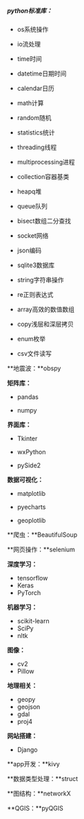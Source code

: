 ##### python标准库：

- os系统操作
- io流处理
- time时间
- datetime日期时间
- calendar日历
- math计算
- random随机
- statistics统计
- threading线程
- multiprocessing进程
- collection容器基类
- heapq堆
- queue队列
- bisect数组二分查找
- socket网络
- json编码
- sqlite3数据库

- string字符串操作
- re正则表达式
- array高效的数值数组
- copy浅层和深层拷贝
- enum枚举
- csv文件读写

**地震波：**obspy

**矩阵库：**

- pandas

- numpy

**界面库：**

- Tkinter
- wxPython

- pySide2

**数据可视化：**

- matplotlib
- pyecharts

- geoplotlib

**爬虫：**BeautifulSoup

**网页操作：**selenium

**深度学习：**

- tensorflow
- Keras
- PyTorch

**机器学习：**

- scikit-learn
- SciPy
- nltk

**图像：**

- cv2
- Pillow

**地理相关：**

- geopy
- geojson 
- gdal
- proj4

**网站搭建：**

- Django

**app开发：**kivy

**数据类型处理：**struct

**图结构：**networkX

**QGIS：**pyQGIS



